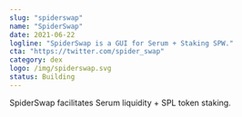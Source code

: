 ```yaml
---
slug: "spiderswap"
name: "SpiderSwap"
date: 2021-06-22
logline: "SpiderSwap is a GUI for Serum + Staking SPW."
cta: "https://twitter.com/spider_swap"
category: dex
logo: /img/spiderswap.svg
status: Building
---
```


SpiderSwap facilitates Serum liquidity + SPL token staking.
